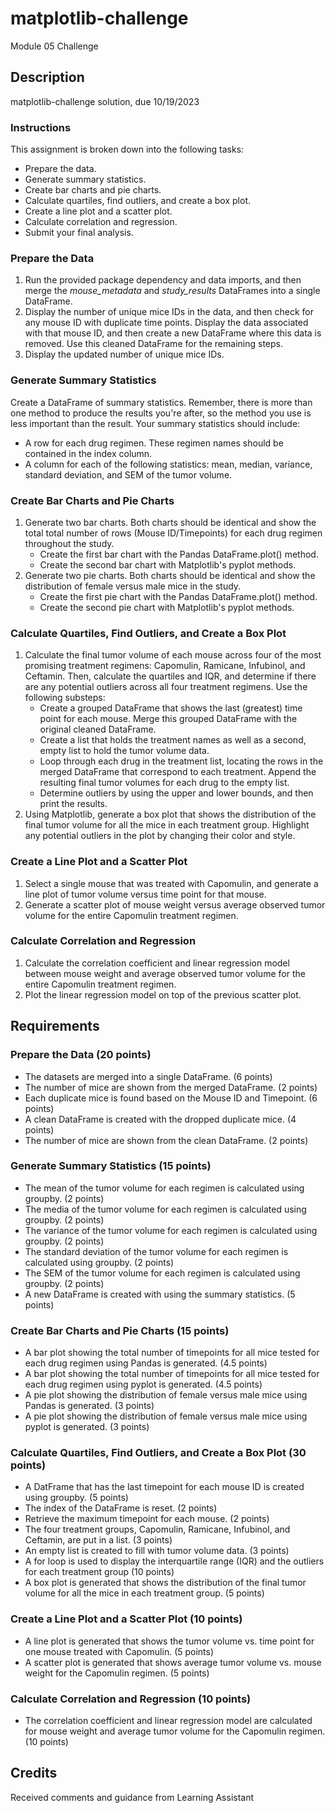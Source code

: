 # matplotlib-challenge
 Module 05 Challenge

## Description 
matplotlib-challenge solution, due 10/19/2023

### Instructions 
This assignment is broken down into the following tasks:
* Prepare the data.
* Generate summary statistics.
* Create bar charts and pie charts.
* Calculate quartiles, find outliers, and create a box plot.
* Create a line plot and a scatter plot.
* Calculate correlation and regression.
* Submit your final analysis.

### Prepare the Data
1. Run the provided package dependency and data imports, and then merge the _mouse_metadata_ and _study_results_ DataFrames into a single DataFrame.
2. Display the number of unique mice IDs in the data, and then check for any mouse ID with duplicate time points. Display the data associated with that mouse ID, and then create a new DataFrame where this data is removed. Use this cleaned DataFrame for the remaining steps.
3. Display the updated number of unique mice IDs.

### Generate Summary Statistics
Create a DataFrame of summary statistics. Remember, there is more than one method to produce the results you're after, so the method you use is less important than the result.
Your summary statistics should include:
* A row for each drug regimen. These regimen names should be contained in the index column.
* A column for each of the following statistics: mean, median, variance, standard deviation, and SEM of the tumor volume.

### Create Bar Charts and Pie Charts
1. Generate two bar charts. Both charts should be identical and show the total total number of rows (Mouse ID/Timepoints) for each drug regimen throughout the study.
    * Create the first bar chart with the Pandas DataFrame.plot() method.
    * Create the second bar chart with Matplotlib's pyplot methods.
2. Generate two pie charts. Both charts should be identical and show the distribution of female versus male mice in the study.
    * Create the first pie chart with the Pandas DataFrame.plot() method.
	* Create the second pie chart with Matplotlib's pyplot methods.

### Calculate Quartiles, Find Outliers, and Create a Box Plot
1. Calculate the final tumor volume of each mouse across four of the most promising treatment regimens: Capomulin, Ramicane, Infubinol, and Ceftamin. Then, calculate the quartiles and IQR, and determine if there are any potential outliers across all four treatment regimens. Use the following substeps:
    * Create a grouped DataFrame that shows the last (greatest) time point for each mouse. Merge this grouped DataFrame with the original cleaned DataFrame.
	* Create a list that holds the treatment names as well as a second, empty list to hold the tumor volume data.
	* Loop through each drug in the treatment list, locating the rows in the merged DataFrame that correspond to each treatment. Append the resulting final tumor volumes for each drug to the empty list.
	* Determine outliers by using the upper and lower bounds, and then print the results.
2. Using Matplotlib, generate a box plot that shows the distribution of the final tumor volume for all the mice in each treatment group. Highlight any potential outliers in the plot by changing their color and style.

### Create a Line Plot and a Scatter Plot
1. Select a single mouse that was treated with Capomulin, and generate a line plot of tumor volume versus time point for that mouse.
2. Generate a scatter plot of mouse weight versus average observed tumor volume for the entire Capomulin treatment regimen.

### Calculate Correlation and Regression
1. Calculate the correlation coefficient and linear regression model between mouse weight and average observed tumor volume for the entire Capomulin treatment regimen.
2. Plot the linear regression model on top of the previous scatter plot.

## Requirements 
### Prepare the Data (20 points)
* The datasets are merged into a single DataFrame. (6 points)
* The number of mice are shown from the merged DataFrame. (2 points)
* Each duplicate mice is found based on the Mouse ID and Timepoint. (6 points)
* A clean DataFrame is created with the dropped duplicate mice. (4 points)
* The number of mice are shown from the clean DataFrame. (2 points)

### Generate Summary Statistics (15 points)
* The mean of the tumor volume for each regimen is calculated using groupby. (2 points)
* The media of the tumor volume for each regimen is calculated using groupby. (2 points)
* The variance of the tumor volume for each regimen is calculated using groupby. (2 points)
* The standard deviation of the tumor volume for each regimen is calculated using groupby. (2 points)
* The SEM of the tumor volume for each regimen is calculated using groupby. (2 points)
* A new DataFrame is created with using the summary statistics. (5 points)

### Create Bar Charts and Pie Charts (15 points)
* A bar plot showing the total number of timepoints for all mice tested for each drug regimen using Pandas is generated. (4.5 points)
* A bar plot showing the total number of timepoints for all mice tested for each drug regimen using pyplot is generated. (4.5 points)
* A pie plot showing the distribution of female versus male mice using Pandas is generated. (3 points)
* A pie plot showing the distribution of female versus male mice using pyplot is generated. (3 points)

### Calculate Quartiles, Find Outliers, and Create a Box Plot (30 points)
* A DatFrame that has the last timepoint for each mouse ID is created using groupby. (5 points)
* The index of the DataFrame is reset. (2 points)
* Retrieve the maximum timepoint for each mouse. (2 points)
* The four treatment groups, Capomulin, Ramicane, Infubinol, and Ceftamin, are put in a list. (3 points)
* An empty list is created to fill with tumor volume data. (3 points)
* A for loop is used to display the interquartile range (IQR) and the outliers for each treatment group (10 points)
* A box plot is generated that shows the distribution of the final tumor volume for all the mice in each treatment group. (5 points)

### Create a Line Plot and a Scatter Plot (10 points)
* A line plot is generated that shows the tumor volume vs. time point for one mouse treated with Capomulin. (5 points)
* A scatter plot is generated that shows average tumor volume vs. mouse weight for the Capomulin regimen. (5 points)

### Calculate Correlation and Regression (10 points)
* The correlation coefficient and linear regression model are calculated for mouse weight and average tumor volume for the Capomulin regimen. (10 points)

## Credits 
Received comments and guidance from Learning Assistant 